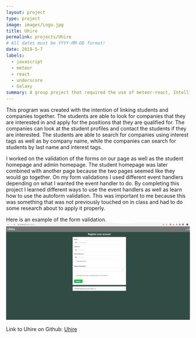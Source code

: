 ```yaml
---
layout: project
type: project
image: images/Logo.jpg
title: Uhire
permalink: projects/Uhire
# All dates must be YYYY-MM-DD format!
date: 2019-5-7
labels:
  - javascript
  - meteor
  - react
  - underscore
  - Galaxy
summary: A group project that required the use of meteor-react, Intellij and underscore. 
---
```


This program was created with the intention of linking students and companies together. The students are able to look for companies that they are interested in and apply for the positions that they are qualified for. The companies can look at the student profiles and contact the students if they are interested. The students are able to search for companies using interest tags as well as by company name, while the companies can search for students by last name and interest tags. 

I worked on the validation of the forms on our page as well as the student homepage and admin homepage. The student homepage was later combined with another page because the two pages seemed like they would go together. On my form validations I used different event handlers depending on what I wanted the event handler to do. By completing this project I learned different ways to use the event handlers as well as learn how to use the autoform validation. This was important to me because this was something that was not previously touched on in class and had to do some research about to apply it properly.

Here is an example of the form validation.   
<img class="" src="/images/FinalSignUp.png">

Link to Uhire on Github: [Uhire](https://github.com/uhire)  

